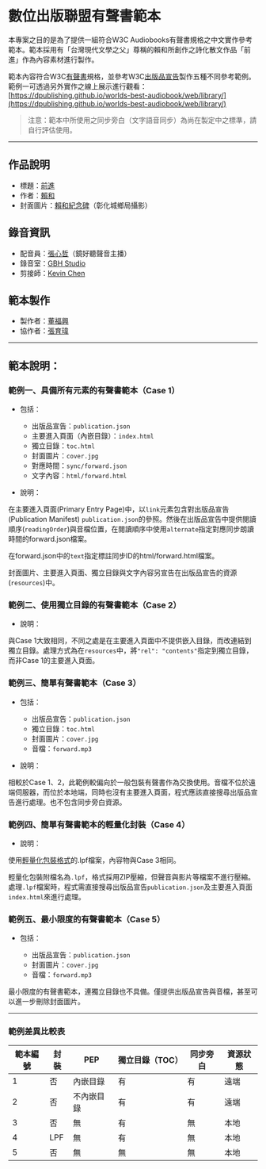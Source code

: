 # 數位出版聯盟有聲書範本

本專案之目的是為了提供一組符合W3C Audiobooks有聲書規格之中文實作參考範本。範本採用有「台灣現代文學之父」尊稱的賴和所創作之詩化散文作品「前進」作為內容素材進行製作。

範本內容符合W3C[有聲書](https://www.w3.org/TR/audiobooks/)規格，並參考W3C[出版品宣告](https://www.w3.org/TR/pub-manifest/)製作五種不同參考範例。範例一可透過另外實作之線上展示進行觀看：[https://dpublishing.github.io/worlds-best-audiobook/web/library/](https://dpublishing.github.io/worlds-best-audiobook/web/library/)

> 注意：範本中所使用之同步旁白（文字語音同步）為尚在製定中之標準，請自行評估使用。

-----

## 作品說明

- 標題：[前進](https://zh.m.wikisource.org/zh-hant/前進)
- 作者：[賴和](https://zh.wikipedia.org/wiki/%E8%B3%B4%E5%92%8C)
- 封面圖片：[賴和紀念碑](http://cls.lib.ntu.edu.tw/laihe/A/a_05.htm)（彰化城鄉局攝影）

## 錄音資訊

- 配音員：[張心哲](https://www.facebook.com/changhsinche)（鏡好聽聲音主播）
- 錄音室：[GBH Studio](https://www.facebook.com/gbhstudiotw/)
- 剪接師：[Kevin Chen](https://www.facebook.com/greedyblackhole/)

## 範本製作

- 製作者：[董福興](https://github.com/bobbytung)
- 協作者：[張育瑋](https://github.com/ccyanni)

-----

## 範本說明：

### 範例一、具備所有元素的有聲書範本（Case 1）

- 包括：

    - 出版品宣告：`publication.json`
    - 主要進入頁面（內嵌目錄）：`index.html` 
    - 獨立目錄：`toc.html`
    - 封面圖片：`cover.jpg`
    - 對應時間：`sync/forward.json`
    - 文字內容：`html/forward.html`

- 說明：

在主要進入頁面(Primary Entry Page)中，以`link`元素包含對出版品宣告(Publication Manifest) `publication.json`的參照。然後在出版品宣告中提供閱讀順序(`readingOrder`)與音檔位置，在閱讀順序中使用`alternate`指定對應同步朗讀時間的forward.json檔案。

在forward.json中的`text`指定標註同步ID的html/forward.html檔案。

封面圖片、主要進入頁面、獨立目錄與文字內容另宣告在出版品宣告的資源(`resources`)中。

### 範例二、使用獨立目錄的有聲書範本（Case 2）

- 說明：

與Case 1大致相同，不同之處是在主要進入頁面中不提供嵌入目錄，而改連結到獨立目錄。處理方式為在`resources`中，將`"rel": "contents"`指定到獨立目錄，而非Case 1的主要進入頁面。

### 範例三、簡單有聲書範本（Case 3）

- 包括：

    - 出版品宣告：`publication.json`
    - 獨立目錄：`toc.html`
    - 封面圖片：`cover.jpg`
    - 音檔：`forward.mp3`

- 說明：

相較於Case 1、2，此範例較偏向於一般包裝有聲書作為交換使用。音檔不位於遠端伺服器，而位於本地端，同時也沒有主要進入頁面，程式應該直接搜尋出版品宣告進行處理。也不包含同步旁白資源。

### 範例四、簡單有聲書範本的輕量化封裝（Case 4）

- 說明：

使用[輕量化包裝格式](https://www.w3.org/TR/lpf/)的.lpf檔案，內容物與Case 3相同。

輕量化包裝附檔名為`.lpf`，格式採用ZIP壓縮，但聲音與影片等檔案不進行壓縮。處理`.lpf`檔案時，程式需直接搜尋出版品宣告`publication.json`及主要進入頁面`index.html`來進行處理。

### 範例五、最小限度的有聲書範本（Case 5）

- 包括：

    - 出版品宣告：`publication.json`
    - 封面圖片：`cover.jpg`
    - 音檔：`forward.mp3`

最小限度的有聲書範本，連獨立目錄也不具備。僅提供出版品宣告與音檔，甚至可以進一步刪除封面圖片。

-----

### 範例差異比較表

| 範本編號 | 封裝 | PEP        | 獨立目錄（TOC） | 同步旁白 | 資源狀態 |
| -------- | ---- | ---------- | --------------- | -------- | -------- |
| 1        | 否   | 內嵌目錄   | 有              | 有       | 遠端     |
| 2        | 否   | 不內嵌目錄 | 有              | 有       | 遠端     |
| 3        | 否   | 無         | 有              | 無       | 本地     |
| 4        | LPF  | 無         | 有              | 無       | 本地     |
| 5        | 否   | 無         | 無              | 無       | 本地     |




